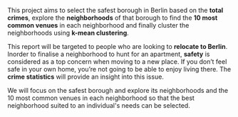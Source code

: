 This project aims to select the safest borough in Berlin based on the **total crimes**, explore the **neighborhoods** of that borough to find the **10 most common venues** in each neighborhood and finally cluster the neighborhoods using **k-mean clustering**.

This report will be targeted to people who are looking to **relocate to Berlin**. Inorder to finalise a neighborhood to hunt for an apartment, **safety** is considered as a top concern when moving to a new place. If you don’t feel safe in your own home, you’re not going to be able to enjoy living there. The **crime statistics** will provide an insight into this issue.

We will focus on the safest borough and explore its neighborhoods and the 10 most common venues in each neighborhood so that the best neighborhood suited to an individual's needs can be selected.